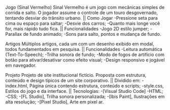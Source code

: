 
Jogo (Sinal Vermelho)
Sinal Vermelho é um jogo com mecânicas simples de corrida e salto. O jogador assume o controle de um touro desgovernado, tentando desviar do trânsito urbano.
|| Como Jogar
-Pressione seta para cima ou espaço para saltar;
-Desvie dos carros;
-Quanto mais longe você for, mais rápido tudo fica.
|| Funcionalidades
-Jogo 2D estilo jumper;
-Parallax de fundo animado;
-Sons para salto, pontos e mudança de fundo.

Artigos
Múltiplos artigos, cada um com um desenho exibido em modal, todos fundamentados em pesquisa.
|| Funcionalidades
-Leitura automática (Text-To-Speech);
-Trilha sonora de fundo;
-Modo de fogos de artifício com botão para ativar/desativar como efeito visual;
-Design responsivo e jogável em navegador.

Projeto
Projeto de site institucional fictício. Proposta com estrutura, conteúdo e design típicos de um site corporativo. 
|| Dividido em:
-index.html, Página única contendo estrutura, conteúdo e scripts;
-style.css, Estilos do jogo e da interface.
|| Tecnologias:
-[Visual Studio Code]
-HTML;
-CSS;
-[FL Studio], Trilha sonora personalizada;
-[Ibis Paint], Ilustrações em alta resolução;
-[Pixel Studio], Arte em pixel ar.

